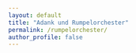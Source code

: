 ```yaml
---
layout: default
title: "Adank und Rumpelorchester"
permalink: /rumpelorchester/
author_profile: false
---
```

<html lang="en-US">
<head>
<!-- Global site tag (gtag.js) - Google Analytics -->
<script async src="https://www.googletagmanager.com/gtag/js?id=UA-157295670-1"></script>
<script>
  window.dataLayer = window.dataLayer || [];
  function gtag(){dataLayer.push(arguments);}
  gtag('js', new Date());

  gtag('config', 'UA-157295670-1');
</script>
<SCRIPT language="JavaScript">
var password;
var pass1="test";

password=prompt('Please enter your password to view this page!',' ');

if (password==pass1)
  alert('Password Correct! Click OK to enter!');
else
   {
    window.location="https://janik313.github.io/downloads";
    }
</SCRIPT>